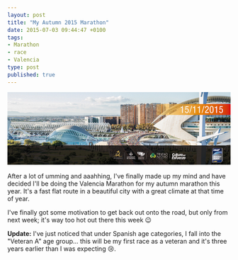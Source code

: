 ```yaml
---
layout: post
title: "My Autumn 2015 Marathon"
date: 2015-07-03 09:44:47 +0100
tags:
- Marathon
- race
- Valencia
type: post
published: true
---
```

![Valencia Marathon](/img/valencia-marathon.jpg)

After a lot of umming and aaahhing, I've finally made up my mind and have decided I'll be doing the Valencia Marathon for my autumn marathon this year.  It's a fast flat route in a beautiful city with a great climate at that time of year.

I've finally got some motivation to get back out onto the road, but only from next week; it's way too hot out there this week 😉

**Update:** I've just noticed that under Spanish age categories, I fall into the "Veteran A" age group... this will be my first race as a veteran and it's three years earlier than I was expecting 😢.
